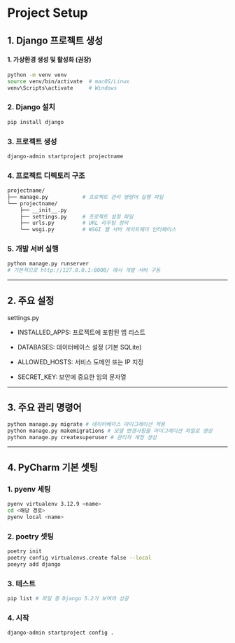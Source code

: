 <!-- Django 프로젝트 생성, 설정, 기본 구조 -->
# Project Setup

## 1. Django 프로젝트 생성

#### 1. 가상환경 생성 및 활성화 (권장)
```bash
python -m venv venv
source venv/bin/activate  # macOS/Linux
venv\Scripts\activate     # Windows
```
### 2. Django 설치
```bash
pip install django
```
### 3. 프로젝트 생성
```bash
django-admin startproject projectname
```
### 4. 프로젝트 디렉토리 구조
```bash
projectname/
├── manage.py           # 프로젝트 관리 명령어 실행 파일
└── projectname/
    ├── __init__.py
    ├── settings.py     # 프로젝트 설정 파일
    ├── urls.py         # URL 라우팅 정의
    └── wsgi.py         # WSGI 웹 서버 게이트웨이 인터페이스
```
### 5. 개발 서버 실행
```bash
python manage.py runserver
# 기본적으로 http://127.0.0.1:8000/ 에서 개발 서버 구동
```

---

## 2. 주요 설정

settings.py

 - INSTALLED_APPS: 프로젝트에 포함된 앱 리스트

 - DATABASES: 데이터베이스 설정 (기본 SQLite)

 - ALLOWED_HOSTS: 서비스 도메인 또는 IP 지정

 - SECRET_KEY: 보안에 중요한 임의 문자열

---

## 3. 주요 관리 명령어

```bash
python manage.py migrate # 데이터베이스 마이그레이션 적용
python manage.py makemigrations # 모델 변경사항을 마이그레이션 파일로 생성
python manage.py createsuperuser # 관리자 계정 생성
```

---

## 4. PyCharm 기본 셋팅

### 1. pyenv 세팅
```bash
pyenv virtualenv 3.12.9 <name>
cd <해당 경로>
pyenv local <name>
```
### 2. poetry 셋팅
```bash
poetry init
poetry config virtualenvs.create false --local
poeyry add django
```
### 3. 테스트
```bash
pip list # 파일 중 Django 5.2가 보여야 성공
```
### 4. 시작
```bash
django-admin startproject config .
```